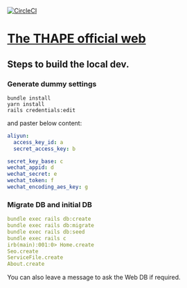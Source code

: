 [![CircleCI](https://circleci.com/gh/thape-cn/website.svg?style=svg)](https://circleci.com/gh/thape-cn/website)

# [The THAPE official web](https://www.thape.com)

## Steps to build the local dev.

### Generate dummy settings

```
bundle install
yarn install
rails credentials:edit
```

and paster below content:

```yml
aliyun:
  access_key_id: a
  secret_access_key: b

secret_key_base: c
wechat_appid: d
wechat_secret: e
wechat_token: f
wechat_encoding_aes_key: g
```

### Migrate DB and initial DB

```yml
bundle exec rails db:create
bundle exec rails db:migrate
bundle exec rails db:seed
bundle exec rails c
irb(main):001:0> Home.create
Seo.create
ServiceFile.create
About.create
```

You can also leave a message to ask the Web DB if required.
